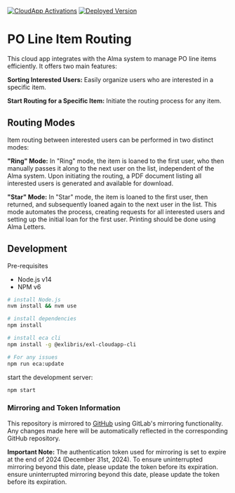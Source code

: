 <a href="https://developers.exlibrisgroup.com/appcenter/po-line-item-routing/">![CloudApp Activations](<https://img.shields.io/badge/dynamic/json?url=https%3A%2F%2Fapps01.ext.exlibrisgroup.com%2Fappstats.json&query=%24%5B%3F(%40.cloud_app_id%3D%3D'obvsg%2Fpo-line-item-routing')%5D.user_count&style=flat&label=Cloud%20App%20Activations>)</a>
<a href="https://developers.exlibrisgroup.com/appcenter/po-line-item-routing/">![Deployed Version](<https://img.shields.io/badge/dynamic/json?url=https%3A%2F%2Fapps01.ext.exlibrisgroup.com%2Fapps.json&query=%24%5B%3F(%40.id%3D%3D'obvsg%2Fpo-line-item-routing')%5D.version&label=Deployed%20Version&color=green>)</a>

# PO Line Item Routing

This cloud app integrates with the Alma system to manage PO line items efficiently. It offers two main features:

**Sorting Interested Users:** Easily organize users who are interested in a specific item.

**Start Routing for a Specific Item:** Initiate the routing process for any item.

## Routing Modes

Item routing between interested users can be performed in two distinct modes:

**"Ring" Mode:**
In "Ring" mode, the item is loaned to the first user, who then manually passes it along to the next user on the list, independent of the Alma system. Upon initiating the routing, a PDF document listing all interested users is generated and available for download.

**"Star" Mode:**
In "Star" mode, the item is loaned to the first user, then returned, and subsequently loaned again to the next user in the list. This mode automates the process, creating requests for all interested users and setting up the initial loan for the first user. Printing should be done using Alma Letters.

## Development

Pre-requisites

- Node.js v14
- NPM v6

```sh
# install Node.js
nvm install && nvm use

# install dependencies
npm install

# install eca cli
npm install -g @exlibris/exl-cloudapp-cli

# For any issues
npm run eca:update
```

start the development server:

```sh
npm start
```

### Mirroring and Token Information

This repository is mirrored to [GitHub](https://github.com/OBVSG/po-line-item-routing) using GitLab's mirroring functionality. Any changes made here will be automatically reflected in the corresponding GitHub repository.

**Important Note:** The authentication token used for mirroring is set to expire at the end of 2024 (December 31st, 2024). To ensure uninterrupted mirroring beyond this date, please update the token before its expiration.
ensure uninterrupted mirroring beyond this date, please update the token before its expiration.
